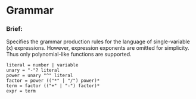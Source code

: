 # Grammar

### Brief:
Specifies the grammar production rules for the language of single-variable (x) expressions. However, expression exponents are omitted for simplicity. Thus only polynomial-like functions are supported.

```
literal = number | variable
unary = "-"? literal
power = unary "^" literal
factor = power (("*" | "/") power)*
term = factor (("+" | "-") factor)*
expr = term
```
